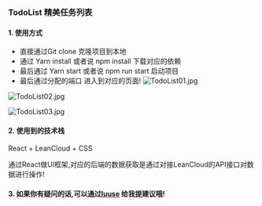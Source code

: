### TodoList 精美任务列表
#### 1. 使用方式
- 直接通过Git clone 克隆项目到本地
- 通过 Yarn install 或者说 npm install 下载对应的依赖
- 最后通过 Yarn start 或者说 npm run start 启动项目
- 最后通过分配的端口 进入到对应的页面!
![TodoList01.jpg](https://ws1.sinaimg.cn/large/0060ejA5gy1g79nfpyiu9j30a50htmxn.jpg)

![TodoList02.jpg](https://ws1.sinaimg.cn/large/0060ejA5gy1g79nfpz468j309y0hq0t1.jpg)

![TodoList03.jpg](https://ws1.sinaimg.cn/large/0060ejA5gy1g79nfpxkacj30a20hqmxi.jpg)

#### 2. 使用到的技术栈

React + LeanCloud + CSS 

通过React做UI框架,对应的后端的数据获取是通过对接LeanCloud的API接口对数据进行操作!

#### 3. 如果你有疑问的话,可以通过[Iuuse](https://github.com/ProbeDream/react-project/issues) 给我提建议哦!